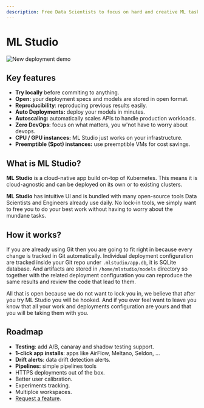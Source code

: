 ```yaml
---
description: Free Data Scientists to focus on hard and creative ML tasks
---
```


# ML Studio

![New deployment demo](.gitbook/assets/flow-deploy.gif)

## Key features

* **Try locally** before commiting to anything.
* **Open:** your deployment specs and models are stored in open format.
* **Reproducibility**: reproducing previous results easily. 
* **Auto Deployments:** deploy your models in minutes.
* **Autoscaling:** automatically scales APIs to handle production workloads.
* **Zero DevOps**: focus on what matters, you w'not have to worry about devops.
* **CPU / GPU instances:** ML Studio just works on your infrastructure.
* **Preemptible \(Spot\) instances:** use preemptible VMs for cost savings.

## What is ML Studio?

**ML Studio** is a cloud-native app build on-top of Kubernetes. This means it is cloud-agnostic and can be deployed on its own or to existing clusters. 

**ML Studio** has intuitive UI and is bundled with many open-source tools Data Scientists and Engineers already use daily. No lock-in tools, we simply want to free you to do your best work without having to worry about the mundane tasks.

## How it works?

If you are already using Git then you are going to fit right in because every change is tracked in Git automatically. Individual deployment configuration are tracked inside your Git repo under `.mlstudio/app.db`, it is SQLite database. And artifacts are stored in `/home/mlstudio/models` directory so together with the related deployment configuration you can reproduce the same results and review the code that lead to them. 

All that is open because we do not want to lock you in, we believe that after you try ML Studio you will be hooked. And if you ever feel want to leave you know that all your work and deployments configuration are yours and that you will be taking them with you.

## Roadmap

* **Testing**: add A/B, canaray and shadow testing support.
* **1-click app installs**: apps like AirFlow, Meltano, Seldon, ...
* **Drift alerts**: data drift detection alerts.
* **Pipelines:** simple pipelines tools
* HTTPS deployments out of the box.
* Better user calibration.
* Experiments tracking.
* Multiplce workspaces.
* [Request a feature](http://bit.ly/ml-studio-feature-suggestions).

